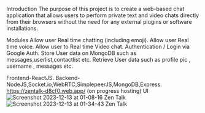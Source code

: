 Introduction
The purpose of this project is to create a web-based chat application that allows users to perform private text and video chats directly from their browsers without the need for any external plugins or software installations.

Modules
Allow user Real time chatting (including emoji).
Allow user Real time voice.
Allow user to Real time Video chat.
Authentication / Login via Google Auth.
Store User data on MongoDB such as messages,userlist,contactlist etc.
Retrieve User data such as profile pic , username , messages etc.


Frontend-ReactJS.
Backend-NodeJS,Socket.io,WebRTC,SimplepeerJS,MongoDB,Express.
https://zentalk-d8cf0.web.app/ (on progress hosting)
UI
![Screenshot 2023-12-13 at 01-08-16 Zen Talk](https://github.com/Ps-jpg/ZenTalk/assets/65162956/94cc2457-fb12-431f-ae42-e68e9a8bae12)
![Screenshot 2023-12-13 at 01-34-43 Zen Talk](https://github.com/Ps-jpg/ZenTalk/assets/65162956/2326f097-8fb9-42cd-b6ff-c9f7700210d9)

